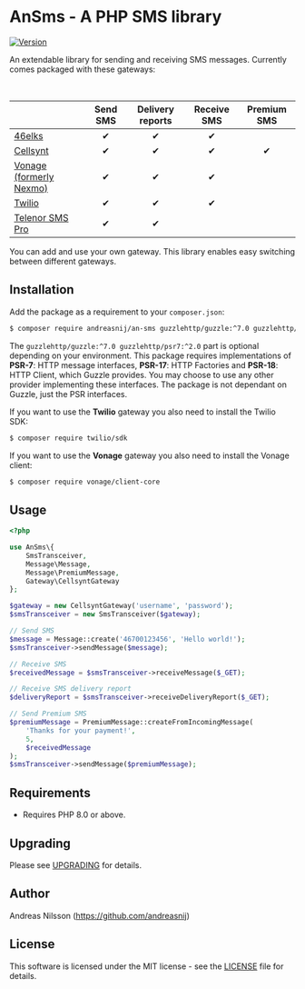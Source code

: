 # AnSms - A PHP SMS library

[![Version](http://img.shields.io/packagist/v/andreasnij/an-sms.svg?style=flat-square)](https://packagist.org/packages/andreasnij/an-sms)

An extendable library for sending and receiving SMS messages. Currently comes packaged with these gateways:

<br>

|                                                   | Send SMS | Delivery reports | Receive SMS | Premium SMS |
|---------------------------------------------------|:--------:|:----------------:|:-----------:|:-----------:|
| [46elks](https://46elks.com/)                     |    ✔     |       ✔          |      ✔      |             |
| [Cellsynt](https://www.cellsynt.com)              |    ✔     |       ✔          |      ✔      |      ✔      |
| [Vonage (formerly Nexmo)](https://www.vonage.com) |    ✔     |       ✔          |      ✔      |             |
| [Twilio](https://www.twilio.com)                  |    ✔     |       ✔          |      ✔      |             |
| [Telenor SMS Pro](https://www.smspro.se/)         |    ✔     |       ✔          |             |             |


You can add and use your own gateway. This library enables easy switching between different gateways.


## Installation
Add the package as a requirement to your `composer.json`:
```bash
$ composer require andreasnij/an-sms guzzlehttp/guzzle:^7.0 guzzlehttp/psr7:^2.0
```

The `guzzlehttp/guzzle:^7.0 guzzlehttp/psr7:^2.0` part is optional depending on your environment. This package
requires implementations of **PSR-7**: HTTP message interfaces, **PSR-17**: HTTP Factories and
**PSR-18**: HTTP Client, which Guzzle provides. You may choose to use any other provider implementing these interfaces.
The package is not dependant on Guzzle, just the PSR interfaces.

If you want to use the **Twilio** gateway you also need to install the Twilio SDK:

```bash
$ composer require twilio/sdk
```

If you want to use the **Vonage** gateway you also need to install the Vonage client:

```bash
$ composer require vonage/client-core
```

## Usage
```php
<?php

use AnSms\{
    SmsTransceiver,
    Message\Message,
    Message\PremiumMessage,
    Gateway\CellsyntGateway
};

$gateway = new CellsyntGateway('username', 'password');
$smsTransceiver = new SmsTransceiver($gateway);

// Send SMS
$message = Message::create('46700123456', 'Hello world!');
$smsTransceiver->sendMessage($message);

// Receive SMS
$receivedMessage = $smsTransceiver->receiveMessage($_GET);

// Receive SMS delivery report
$deliveryReport = $smsTransceiver->receiveDeliveryReport($_GET);

// Send Premium SMS
$premiumMessage = PremiumMessage::createFromIncomingMessage(
    'Thanks for your payment!', 
    5, 
    $receivedMessage
);
$smsTransceiver->sendMessage($premiumMessage);

```

## Requirements
- Requires PHP 8.0 or above.

## Upgrading

Please see [UPGRADING](UPGRADING.md) for details.

## Author
Andreas Nilsson (<https://github.com/andreasnij>)

## License
This software is licensed under the MIT license - see the [LICENSE](LICENSE.md) file for details.
